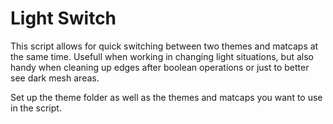 # Light Switch

This script allows for quick switching between two themes and matcaps at the same time.
Usefull when working in changing light situations, but also handy when cleaning up edges after boolean operations or just to better see dark mesh areas.

Set up the theme folder as well as the themes and matcaps you want to use in the script.

